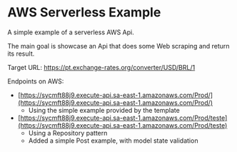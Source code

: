 # AWS Serverless Example

A simple example of a serverless AWS Api.

The main goal is showcase an Api that does some Web scraping and return its result.

Target URL: https://pt.exchange-rates.org/converter/USD/BRL/1

Endpoints on AWS:

-   [https://sycmft88j9.execute-api.sa-east-1.amazonaws.com/Prod/](https://sycmft88j9.execute-api.sa-east-1.amazonaws.com/Prod/)
    -   Using the simple example provided by the template
-   [https://sycmft88j9.execute-api.sa-east-1.amazonaws.com/Prod/teste](https://sycmft88j9.execute-api.sa-east-1.amazonaws.com/Prod/teste)
    -   Using a Repository pattern
    -   Added a simple Post example, with model state validation
